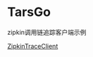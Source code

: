 # TarsGo

zipkin调用链追踪客户端示例

[ZipkinTraceClient](https://github.com/TarsCloud/TarsGo/tree/master/_examples/ZipkinTraceClient)
